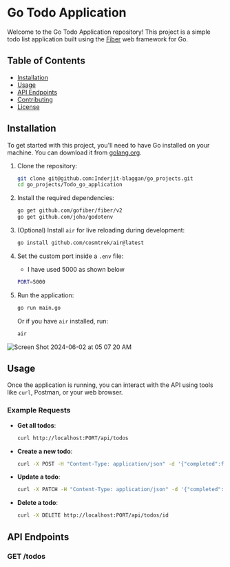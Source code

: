 # Go Todo Application

Welcome to the Go Todo Application repository! This project is a simple todo list application built using the [Fiber](https://gofiber.io/) web framework for Go.

## Table of Contents

- [Installation](#installation)
- [Usage](#usage)
- [API Endpoints](#api-endpoints)
- [Contributing](#contributing)
- [License](#license)

## Installation

To get started with this project, you'll need to have Go installed on your machine. You can download it from [golang.org](https://golang.org/dl/).

1. Clone the repository:

    ```sh
    git clone git@github.com:Inderjit-blaggan/go_projects.git
    cd go_projects/Todo_go_application
    ```

2. Install the required dependencies:

    ```sh
    go get github.com/gofiber/fiber/v2
    go get github.com/joho/godotenv
    ```

3. (Optional) Install `air` for live reloading during development:

    ```sh
    go install github.com/cosmtrek/air@latest
    ```
4. Set the custom port inside a `.env` file:
   - I have used 5000 as shown below
   
    ```sh
    PORT=5000
    ```

5. Run the application:

    ```sh
    go run main.go
    ```

    Or if you have `air` installed, run:

    ```sh
    air
    ```
![Screen Shot 2024-06-02 at 05 07 20 AM](https://github.com/Inderjit-blaggan/go_projects/assets/73047852/4f5f7d91-80fa-4ca7-8848-9d202a2d1b7a)

## Usage

Once the application is running, you can interact with the API using tools like `curl`, Postman, or your web browser.

### Example Requests

- **Get all todos**:

    ```sh
    curl http://localhost:PORT/api/todos
    ```

- **Create a new todo**:

    ```sh
    curl -X POST -H "Content-Type: application/json" -d '{"completed":false,"body":"Learn Go Fiber"}' http://localhost:PORT/api/todos
    ```

- **Update a todo**:

    ```sh
    curl -X PATCH -H "Content-Type: application/json" -d '{"completed":true,"body":"Learn Go Fiber Updated"}' http://localhost:PORT/api/todos/id
    ```

- **Delete a todo**:

    ```sh
    curl -X DELETE http://localhost:PORT/api/todos/id
    ```

## API Endpoints

### GET /todos

